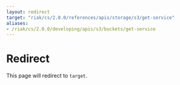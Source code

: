 ```yaml
---
layout: redirect
target: "riak/cs/2.0.0/references/apis/storage/s3/get-service"
aliases:
- /riak/cs/2.0.0/developing/apis/s3/buckets/get-service
---
```


# Redirect

This page will redirect to `target`.
